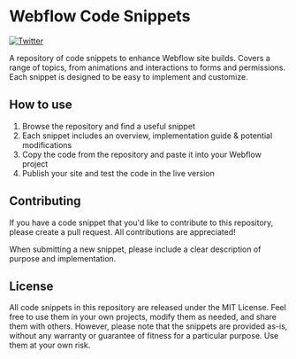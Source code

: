 # Webflow Code Snippets

[![Twitter](https://img.shields.io/twitter/url/https/twitter.com/willgibs.svg?style=social&label=Follow%20%40willgibs)](https://twitter.com/willgibs)

A repository of code snippets to enhance Webflow site builds. Covers a range of topics, from animations and interactions to forms and permissions. Each snippet is designed to be easy to implement and customize.

## How to use
1. Browse the repository and find a useful snippet
2. Each snippet includes an overview, implementation guide & potential modifications
3. Copy the code from the repository and paste it into your Webflow project
4. Publish your site and test the code in the live version

## Contributing
If you have a code snippet that you'd like to contribute to this repository, please create a pull request. All contributions are appreciated!

When submitting a new snippet, please include a clear description of purpose and implementation.

## License
All code snippets in this repository are released under the MIT License. Feel free to use them in your own projects, modify them as needed, and share them with others. However, please note that the snippets are provided as-is, without any warranty or guarantee of fitness for a particular purpose. Use them at your own risk.
